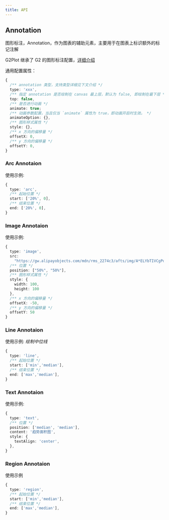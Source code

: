 ```yaml
---
title: API
---
```


## Annotation

图形标注，Annotation，作为图表的辅助元素，主要用于在图表上标识额外的标记注解

G2Plot 继承了 G2 的图形标注配置，[详细介绍](https://g2.antv.vision/en/docs/manual/tutorial/annotation)

通用配置属性：

```ts
{
  /** annotation 类型，支持类型详细见下文介绍 */
  type: 'xxx',
  /** 指定 annotation 是否绘制在 canvas 最上层，默认为 false, 即绘制在最下层 */
  top: false,
  /** 是否进行动画 */
  animate: true;
  /** 动画参数配置，当且仅当 `animate` 属性为 true，即动画开启时生效。 */
  animateOption: {},
  /** 图形样式属性 */
  style: {},
  /** x 方向的偏移量 */
  offsetX: 0,
  /** y 方向的偏移量 */
  offsetY: 0,
}
```

### Arc Annotaion

使用示例:

```ts
{
  type: 'arc',
  /** 起始位置 */
  start: ['20%', 0],
  /** 结束位置 */
  end: ['20%', 0],
}
```

### Image Annotaion

使用示例:

```ts
{
  type: 'image',
  src:
    "https://gw.alipayobjects.com/mdn/rms_2274c3/afts/img/A*ELYbTIVCgPoAAAAAAAAAAABkARQnAQ",
  /** 位置 */
  position: ["50%", "50%"],
  /** 图形样式属性 */
  style: {
    width: 100,
    height: 100
  },
  /** x 方向的偏移量 */
  offsetX: -50,
  /** y 方向的偏移量 */
  offsetY: 50
}
```

### Line Annotaion

使用示例: _绘制中位线_

```ts
{
  type: 'line',
  /** 起始位置 */
  start: ['min','median'],
  /** 结束位置 */
  end: ['max','median'],
}
```

### Text Annotaion

使用示例:

```ts
{
  type: 'text',
  /** 位置 */
  position: ['median', 'median'],
  content: '趋势面积图',
  style: {
    textAlign: 'center',
  },
}
```

### Region Annotaion

使用示例

```ts
{
  type: 'region',
  /** 起始位置 */
  start: ['min','median'],
  /** 结束位置 */
  end: ['max','median'],
}
```
